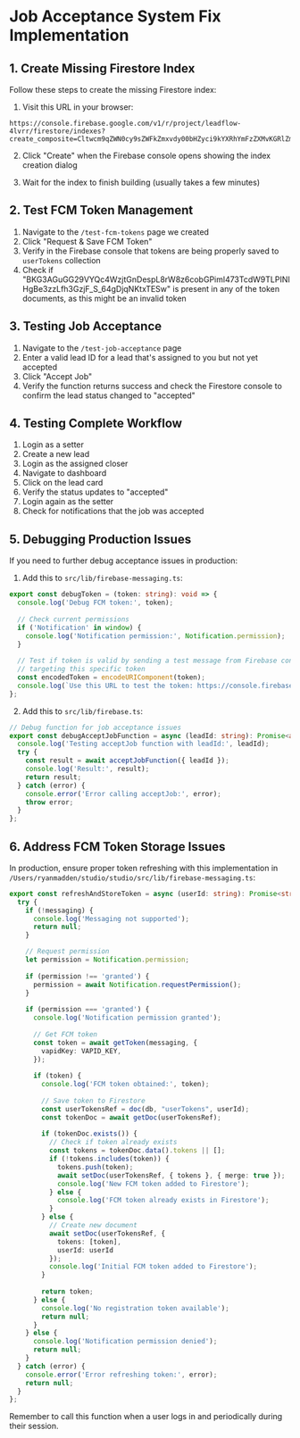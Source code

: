 # Job Acceptance System Fix Implementation

## 1. Create Missing Firestore Index

Follow these steps to create the missing Firestore index:

1. Visit this URL in your browser:
```
https://console.firebase.google.com/v1/r/project/leadflow-4lvrr/firestore/indexes?create_composite=Cltwcm9qZWN0cy9sZWFkZmxvdy00bHZyci9kYXRhYmFzZXMvKGRlZmF1bHQpL2NvbGxlY3Rpb25Hcm91cHMvYXBwb2ludG1lbnRSZW1pbmRlcnMvaW5kZXhlcy9fEAEaDQoJcHJvY2Vzc2VkEAEaEAoMcmVtaW5kZXJUaW1lEAEaDAoIX19uYW1lX18QAQ
```

2. Click "Create" when the Firebase console opens showing the index creation dialog

3. Wait for the index to finish building (usually takes a few minutes)

## 2. Test FCM Token Management

1. Navigate to the `/test-fcm-tokens` page we created
2. Click "Request & Save FCM Token"
3. Verify in the Firebase console that tokens are being properly saved to `userTokens` collection
4. Check if "BKG3AGuGG29VYQc4WzjtGnDespL8rW8z6cobGPiml473TcdW9TLPINIHgBe3zzLfh3GzjF_S_64gDjqNKtxTESw" is present in any of the token documents, as this might be an invalid token

## 3. Testing Job Acceptance

1. Navigate to the `/test-job-acceptance` page
2. Enter a valid lead ID for a lead that's assigned to you but not yet accepted
3. Click "Accept Job"
4. Verify the function returns success and check the Firestore console to confirm the lead status changed to "accepted"

## 4. Testing Complete Workflow

1. Login as a setter
2. Create a new lead
3. Login as the assigned closer
4. Navigate to dashboard
5. Click on the lead card
6. Verify the status updates to "accepted"
7. Login again as the setter
8. Check for notifications that the job was accepted

## 5. Debugging Production Issues

If you need to further debug acceptance issues in production:

1. Add this to `src/lib/firebase-messaging.ts`:

```typescript
export const debugToken = (token: string): void => {
  console.log('Debug FCM token:', token);
  
  // Check current permissions
  if ('Notification' in window) {
    console.log('Notification permission:', Notification.permission);
  }
  
  // Test if token is valid by sending a test message from Firebase console
  // targeting this specific token
  const encodedToken = encodeURIComponent(token);
  console.log(`Use this URL to test the token: https://console.firebase.google.com/project/leadflow-4lvrr/notification/compose?tokens=${encodedToken}`);
};
```

2. Add this to `src/lib/firebase.ts`:

```typescript
// Debug function for job acceptance issues
export const debugAcceptJobFunction = async (leadId: string): Promise<any> => {
  console.log('Testing acceptJob function with leadId:', leadId);
  try {
    const result = await acceptJobFunction({ leadId });
    console.log('Result:', result);
    return result;
  } catch (error) {
    console.error('Error calling acceptJob:', error);
    throw error;
  }
};
```

## 6. Address FCM Token Storage Issues

In production, ensure proper token refreshing with this implementation in `/Users/ryanmadden/studio/studio/src/lib/firebase-messaging.ts`:

```typescript
export const refreshAndStoreToken = async (userId: string): Promise<string | null> => {
  try {
    if (!messaging) {
      console.log('Messaging not supported');
      return null;
    }

    // Request permission
    let permission = Notification.permission;
    
    if (permission !== 'granted') {
      permission = await Notification.requestPermission();
    }
    
    if (permission === 'granted') {
      console.log('Notification permission granted');
      
      // Get FCM token
      const token = await getToken(messaging, {
        vapidKey: VAPID_KEY,
      });
      
      if (token) {
        console.log('FCM token obtained:', token);
        
        // Save token to Firestore
        const userTokensRef = doc(db, "userTokens", userId);
        const tokenDoc = await getDoc(userTokensRef);
        
        if (tokenDoc.exists()) {
          // Check if token already exists
          const tokens = tokenDoc.data().tokens || [];
          if (!tokens.includes(token)) {
            tokens.push(token);
            await setDoc(userTokensRef, { tokens }, { merge: true });
            console.log('New FCM token added to Firestore');
          } else {
            console.log('FCM token already exists in Firestore');
          }
        } else {
          // Create new document
          await setDoc(userTokensRef, { 
            tokens: [token],
            userId: userId
          });
          console.log('Initial FCM token added to Firestore');
        }
        
        return token;
      } else {
        console.log('No registration token available');
        return null;
      }
    } else {
      console.log('Notification permission denied');
      return null;
    }
  } catch (error) {
    console.error('Error refreshing token:', error);
    return null;
  }
};
```

Remember to call this function when a user logs in and periodically during their session.
